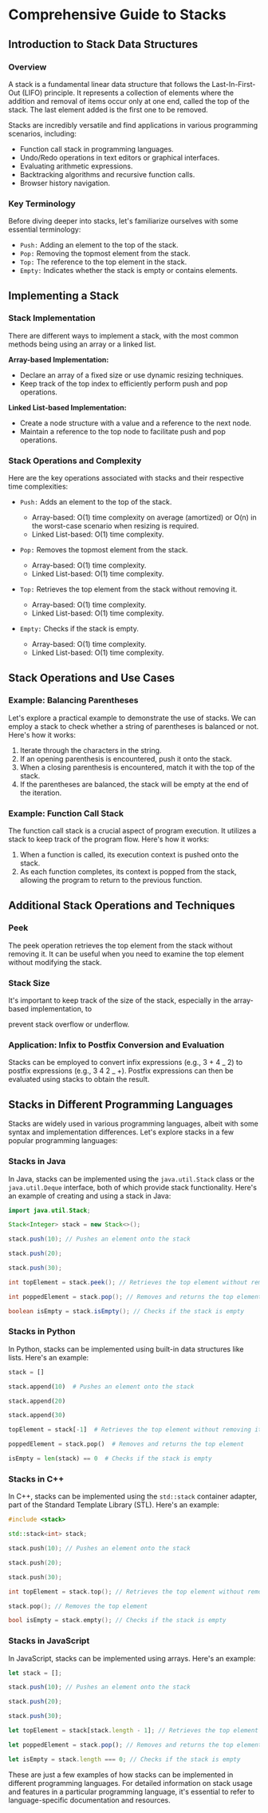 # Comprehensive Guide to Stacks

## Introduction to Stack Data Structures

### Overview

A stack is a fundamental linear data structure that follows the Last-In-First-Out (LIFO) principle. It represents a collection of elements where the addition and removal of items occur only at one end, called the top of the stack. The last element added is the first one to be removed.

Stacks are incredibly versatile and find applications in various programming scenarios, including:

- Function call stack in programming languages.
- Undo/Redo operations in text editors or graphical interfaces.
- Evaluating arithmetic expressions.
- Backtracking algorithms and recursive function calls.
- Browser history navigation.

### Key Terminology

Before diving deeper into stacks, let's familiarize ourselves with some essential terminology:

- `Push:` Adding an element to the top of the stack.
- `Pop:` Removing the topmost element from the stack.
- `Top:` The reference to the top element in the stack.
- `Empty:` Indicates whether the stack is empty or contains elements.

## Implementing a Stack

### Stack Implementation

There are different ways to implement a stack, with the most common methods being using an array or a linked list.

**Array-based Implementation:**

- Declare an array of a fixed size or use dynamic resizing techniques.
- Keep track of the top index to efficiently perform push and pop operations.

**Linked List-based Implementation:**

- Create a node structure with a value and a reference to the next node.
- Maintain a reference to the top node to facilitate push and pop operations.

### Stack Operations and Complexity

Here are the key operations associated with stacks and their respective time complexities:

- `Push:` Adds an element to the top of the stack.

  - Array-based: O(1) time complexity on average (amortized) or O(n) in the worst-case scenario when resizing is required.
  - Linked List-based: O(1) time complexity.

- `Pop:` Removes the topmost element from the stack.

  - Array-based: O(1) time complexity.
  - Linked List-based: O(1) time complexity.

- `Top:` Retrieves the top element from the stack without removing it.

  - Array-based: O(1) time complexity.
  - Linked List-based: O(1) time complexity.

- `Empty:` Checks if the stack is empty.
  - Array-based: O(1) time complexity.
  - Linked List-based: O(1) time complexity.

## Stack Operations and Use Cases

### Example: Balancing Parentheses

Let's explore a practical example to demonstrate the use of stacks. We can employ a stack to check whether a string of parentheses is balanced or not. Here's how it works:

1. Iterate through the characters in the string.
2. If an opening parenthesis is encountered, push it onto the stack.
3. When a closing parenthesis is encountered, match it with the top of the stack.
4. If the parentheses are balanced, the stack will be empty at the end of the iteration.

### Example: Function Call Stack

The function call stack is a crucial aspect of program execution. It utilizes a stack to keep track of the program flow. Here's how it works:

1. When a function is called, its execution context is pushed onto the stack.
2. As each function completes, its context is popped from the stack, allowing the program to return to the previous function.

## Additional Stack Operations and Techniques

### Peek

The peek operation retrieves the top element from the stack without removing it. It can be useful when you need to examine the top element without modifying the stack.

### Stack Size

It's important to keep track of the size of the stack, especially in the array-based implementation, to

prevent stack overflow or underflow.

### Application: Infix to Postfix Conversion and Evaluation

Stacks can be employed to convert infix expressions (e.g., 3 + 4 _ 2) to postfix expressions (e.g., 3 4 2 _ +). Postfix expressions can then be evaluated using stacks to obtain the result.

## Stacks in Different Programming Languages

Stacks are widely used in various programming languages, albeit with some syntax and implementation differences. Let's explore stacks in a few popular programming languages:

### Stacks in Java

In Java, stacks can be implemented using the `java.util.Stack` class or the `java.util.Deque` interface, both of which provide stack functionality. Here's an example of creating and using a stack in Java:

```java
import java.util.Stack;

Stack<Integer> stack = new Stack<>();

stack.push(10); // Pushes an element onto the stack

stack.push(20);

stack.push(30);

int topElement = stack.peek(); // Retrieves the top element without removing it

int poppedElement = stack.pop(); // Removes and returns the top element

boolean isEmpty = stack.isEmpty(); // Checks if the stack is empty
```

### Stacks in Python

In Python, stacks can be implemented using built-in data structures like lists. Here's an example:

```python
stack = []

stack.append(10)  # Pushes an element onto the stack

stack.append(20)

stack.append(30)

topElement = stack[-1]  # Retrieves the top element without removing it

poppedElement = stack.pop()  # Removes and returns the top element

isEmpty = len(stack) == 0  # Checks if the stack is empty
```

### Stacks in C++

In C++, stacks can be implemented using the `std::stack` container adapter, part of the Standard Template Library (STL). Here's an example:

```c++
#include <stack>

std::stack<int> stack;

stack.push(10); // Pushes an element onto the stack

stack.push(20);

stack.push(30);

int topElement = stack.top(); // Retrieves the top element without removing it

stack.pop(); // Removes the top element

bool isEmpty = stack.empty(); // Checks if the stack is empty
```

### Stacks in JavaScript

In JavaScript, stacks can be implemented using arrays. Here's an example:

```javascript
let stack = [];

stack.push(10); // Pushes an element onto the stack

stack.push(20);

stack.push(30);

let topElement = stack[stack.length - 1]; // Retrieves the top element without removing it

let poppedElement = stack.pop(); // Removes and returns the top element

let isEmpty = stack.length === 0; // Checks if the stack is empty
```

These are just a few examples of how stacks can be implemented in different programming languages. For detailed information on stack usage and features in a particular programming language, it's essential to refer to language-specific documentation and resources.
